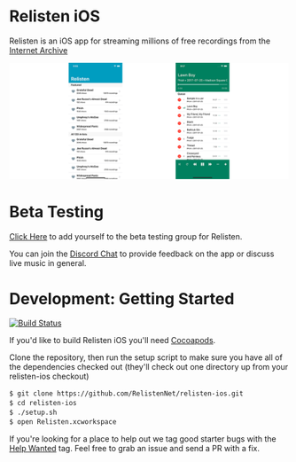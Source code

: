 # Relisten iOS

Relisten is an iOS app for streaming millions of free recordings from the [Internet Archive](https://archive.org/details/audio)

![Relisten Main Screen](Assets/readme-banner.png)

# Beta Testing

[Click Here](https://beta.relisten.live/) to add yourself to the beta testing group for Relisten.

You can join the [Discord Chat](https://discord.gg/u8v4The) to provide feedback on the app or discuss live music in general.

# Development: Getting Started

[![Build Status](https://github.com/RelistenNet/relisten-ios/workflows/iOS%20CI/badge.svg)](https://github.com/RelistenNet/relisten-ios/actions?query=workflow%3A%22iOS+CI%22)

If you'd like to build Relisten iOS you'll need [Cocoapods](http://cocoapods.org). 

Clone the repository, then run the setup script to make sure you have all of the dependencies checked out (they'll check out one directory up from your relisten-ios checkout)

```bash
$ git clone https://github.com/RelistenNet/relisten-ios.git
$ cd relisten-ios
$ ./setup.sh
$ open Relisten.xcworkspace
```

If you're looking for a place to help out we tag good starter bugs with the [Help Wanted](https://github.com/RelistenNet/relisten-ios/issues?q=is%3Aissue+is%3Aopen+label%3A%22help+wanted%22) tag. Feel free to grab an issue and send a PR with a fix.
